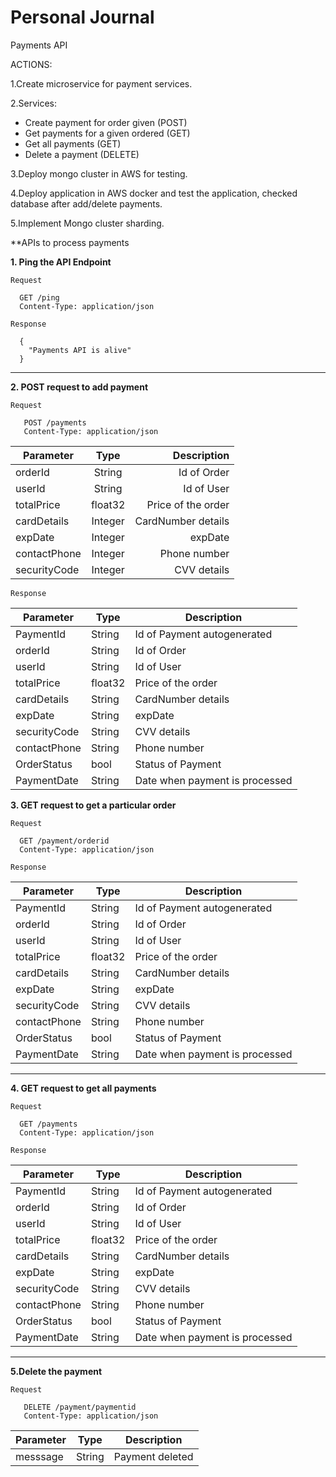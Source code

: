 # Personal Journal
Payments API

ACTIONS:

1.Create microservice for payment services.

2.Services: 
* Create payment for order given (POST)
* Get payments for a given ordered (GET)
* Get all payments (GET)
* Delete a payment (DELETE)

3.Deploy mongo cluster in AWS for testing.

4.Deploy application in AWS docker and test the application, checked database after add/delete payments.

5.Implement Mongo cluster sharding.


**APIs to process payments

**1. Ping the API Endpoint**

```Request```
```
  GET /ping
  Content-Type: application/json
```
```Response```
```
  {
    "Payments API is alive"
  }
```
---

**2. POST request to add payment**

```Request```
```
   POST /payments
   Content-Type: application/json
```
| Parameter      | Type          | Description  |
| ------------- |:-------------:| -----:|
| orderId      | String      | Id of Order |
| userId | String      |   Id of User  |
| totalPrice      | float32      | Price of the order |
| cardDetails | Integer      |   CardNumber details |
| expDate | Integer      |   expDate  |
| contactPhone | Integer      |   Phone number  |
| securityCode | Integer      |   CVV details  |

```Response```

|Parameter	|Type	|Description  |
|----|----|----|
| PaymentId      | String      | Id of Payment autogenerated|
| orderId      | String      | Id of Order |
| userId | String      |   Id of User  |
| totalPrice      | float32      | Price of the order |
| cardDetails | String      |   CardNumber details |
| expDate | String      |   expDate  |
| securityCode | String      |   CVV details  |
| contactPhone | String      |   Phone number  |
| OrderStatus | bool      |   Status of Payment  |
| PaymentDate | String      |   Date when payment is processed |


**3. GET request to get a particular order**

```Request```
```
  GET /payment/orderid
  Content-Type: application/json
 ```
 ```Response```
 
|Parameter	|Type	|Description  |
|----|----|----|
| PaymentId      | String      | Id of Payment autogenerated|
| orderId      | String      | Id of Order |
| userId | String      |   Id of User  |
| totalPrice      | float32      | Price of the order |
| cardDetails | String      |   CardNumber details |
| expDate | String      |   expDate  |
| securityCode | String      |   CVV details  |
| contactPhone | String      |   Phone number  |
| OrderStatus | bool      |   Status of Payment  |
| PaymentDate | String      |   Date when payment is processed |


---
**4. GET request to get all payments**

```Request```
```
  GET /payments
  Content-Type: application/json
 ```
 ```Response```
 
|Parameter	|Type	|Description  |
|----|----|----|
| PaymentId      | String      | Id of Payment autogenerated|
| orderId      | String      | Id of Order |
| userId | String      |   Id of User  |
| totalPrice      | float32      | Price of the order |
| cardDetails | String      |   CardNumber details |
| expDate | String      |   expDate  |
| securityCode | String      |   CVV details  |
| contactPhone | String      |   Phone number  |
| OrderStatus | bool      |   Status of Payment  |
| PaymentDate | String      |   Date when payment is processed |


---

**5.Delete the payment**

```Request```
```
   DELETE /payment/paymentid
   Content-Type: application/json
```


|Parameter	|Type |	Description|
|-----|-----|------|
|messsage	|String| Payment deleted |








































